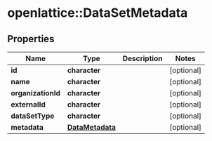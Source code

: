 # openlattice::DataSetMetadata

## Properties
Name | Type | Description | Notes
------------ | ------------- | ------------- | -------------
**id** | **character** |  | [optional] 
**name** | **character** |  | [optional] 
**organizationId** | **character** |  | [optional] 
**externalId** | **character** |  | [optional] 
**dataSetType** | **character** |  | [optional] 
**metadata** | [**DataMetadata**](DataMetadata.md) |  | [optional] 


